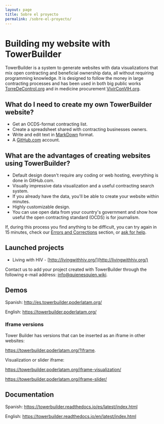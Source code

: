 ```yaml
---
layout: page
title: Sobre el proyecto
permalink: /sobre-el-proyecto/
---
```


# Building my website with TowerBuilder

TowerBuilder is a system to generate websites with data visualizations that mix open contracting and beneficial ownership data, all without requiring programming knowledge. It is designed to follow the money in large contracting processes and has been used in both big public works [TorreDeControl.org](https://torredecontrol.projectpoder.org/) and in medicine procurement [VivirConVIH.org](http://livingwithhiv.org/).

## What do I need to create my own TowerBuilder website?

- Get an OCDS-format contracting list.
- Create a spreadsheet shared with contracting businesses owners.
- Write and edit text in [MarkDown](https://guides.github.com/features/mastering-markdown/) format.
- A [GitHub.com](https://github.com/) account.

## What are the advantages of creating websites using TowerBuilder?

- Default design doesn't require any coding or web hosting, everything is done in GitHub.com.
- Visually impressive data visualization and a useful contracting search system.
- If you already have the data, you'll be able to create your website within minutes.
- Highly customizable design.
- You can use open data from your country's government and show how useful the open contracting standard (OCDS) is for journalism.

If, during this process you find anything to be difficult, you can try again in 15 minutes, check our [Errors and Corrections](https://towerbuilder.readthedocs.io/en/latest/C3/Seccion1.html) section, or [ask for help](https://towerbuilder.readthedocs.io/en/latest/C3/Seccion1.html#i-have-another-issue).

## Launched projects

- Living with HIV - [http://livingwithhiv.org/](http://livingwithhiv.org/)

Contact us to add your project created with TowerBuilder through the following e-mail address: <info@quienesquien.wiki>.

## Demos

Spanish: <http://es.towerbuilder.poderlatam.org/>

English: <https://towerbuilder.poderlatam.org/>

### Iframe versions

Tower Builder has versions that can be inserted as an iframe in other websites: 

<https://towerbuilder.poderlatam.org/?iframe>.

Visualization or slider iframe:

<https://towerbuilder.poderlatam.org/iframe-visualization/>

<https://towerbuilder.poderlatam.org/iframe-slider/>

## Documentation

Spanish: <https://towerbuilder.readthedocs.io/es/latest/index.html>

English: <https://towerbuilder.readthedocs.io/en/latest/index.html>